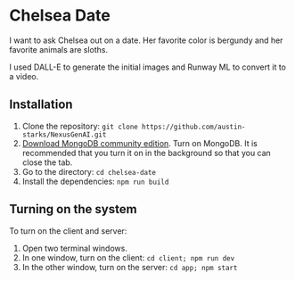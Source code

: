 # Chelsea Date

I want to ask Chelsea out on a date. Her favorite color is bergundy and her favorite animals are sloths.

I used DALL-E to generate the initial images and Runway ML to convert it to a video.

## Installation

1. Clone the repository:
   `git clone https://github.com/austin-starks/NexusGenAI.git`
2. [Download MongoDB community edition](https://docs.mongodb.com/manual/administration/install-community/). Turn on MongoDB. It is recommended that you turn it on in the background so that you can close the tab.
3. Go to the directory: `cd chelsea-date`
4. Install the dependencies: `npm run build`

## Turning on the system

To turn on the client and server:

1. Open two terminal windows.
2. In one window, turn on the client: `cd client; npm run dev`
3. In the other window, turn on the server: `cd app; npm start`
